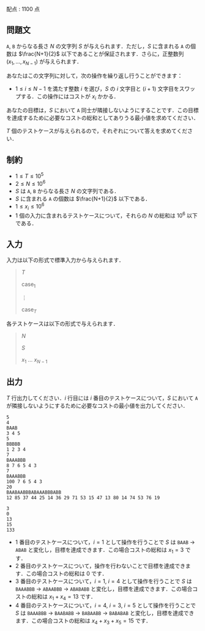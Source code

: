 配点 : $1100$ 点

## 問題文

`A`, `B` からなる長さ $N$ の文字列 $S$ が与えられます．ただし，$S$ に含まれる `A` の個数は $\frac{N+1}{2}$ 以下であることが保証されます．さらに，正整数列 $(x_1, \ldots, x_{N-1})$ が与えられます．

あなたはこの文字列に対して，次の操作を繰り返し行うことができます：

- $1\leq i\leq N-1$ を満たす整数 $i$ を選び，$S$ の $i$ 文字目と $(i+1)$ 文字目をスワップする．この操作にはコストが $x_i$ かかる．

あなたの目標は，$S$ において `A` 同士が隣接しないようにすることです．この目標を達成するために必要なコストの総和としてありうる最小値を求めてください．

$T$ 個のテストケースが与えられるので，それぞれについて答えを求めてください．

## 制約

- $1\leq T\leq 10^5$
- $2\leq N\leq 10^6$
- $S$ は `A`, `B` からなる長さ $N$ の文字列である．
- $S$ に含まれる `A` の個数は $\frac{N+1}{2}$ 以下である．
- $1\leq x_i \leq 10^6$
- $1$ 個の入力に含まれるテストケースについて，それらの $N$ の総和は $10^6$ 以下である．

## 入力

入力は以下の形式で標準入力から与えられます．

> $T$
> 
> $\text{case}_1$
> 
> $\vdots$
> 
> $\text{case}_T$

各テストケースは以下の形式で与えられます．

> $N$
> 
> $S$
> 
> $x_1$ $\ldots$ $x_{N-1}$

## 出力

$T$ 行出力してください．$i$ 行目には $i$ 番目のテストケースについて，$S$ において `A` が隣接しないようにするために必要なコストの最小値を出力してください．

```input1
5
4
BAAB
3 4 5
5
BBBBB
1 2 3 4
7
BAAABBB
8 7 6 5 4 3
7
BAAABBB
100 7 6 5 4 3
20
BAABAABBBABAAABBBABB
12 85 37 44 25 14 36 29 71 53 15 47 13 80 14 74 53 76 19
```

```output1
3
0
13
15
133
```

- $1$ 番目のテストケースについて，$i=1$ として操作を行うことで $S$ は `BAAB` → `ABAB` と変化し，目標を達成できます．この場合コストの総和は $x_1=3$ です．
- $2$ 番目のテストケースについて，操作を行わないことで目標を達成できます．この場合コストの総和は $0$ です．
- $3$ 番目のテストケースについて，$i=1$, $i=4$ として操作を行うことで $S$ は `BAAABBB` → `ABAABBB` → `ABABABB` と変化し，目標を達成できます．この場合コストの総和は $x_1+x_4=13$ です．
- $4$ 番目のテストケースについて，$i=4$, $i=3$, $i=5$ として操作を行うことで $S$ は `BAAABBB` → `BAABABB` → `BABAABB` → `BABABAB` と変化し，目標を達成できます．この場合コストの総和は $x_4+x_3+x_5=15$ です．